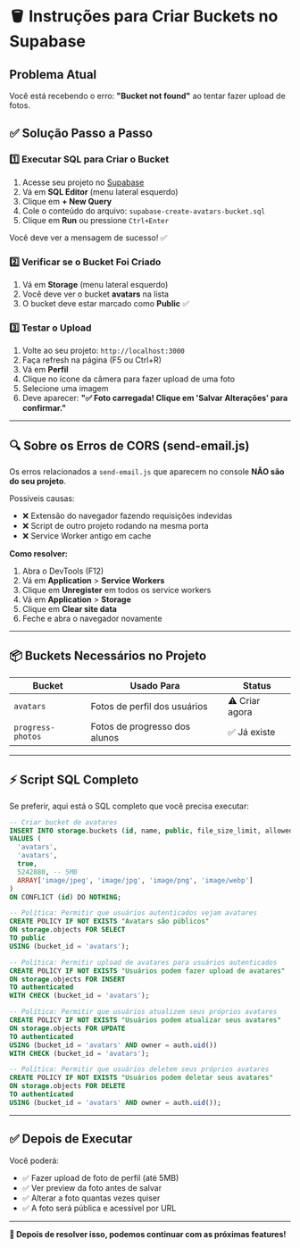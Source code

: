 # 🪣 Instruções para Criar Buckets no Supabase

## Problema Atual

Você está recebendo o erro: **"Bucket not found"** ao tentar fazer upload de fotos.

## ✅ Solução Passo a Passo

### 1️⃣ Executar SQL para Criar o Bucket

1. Acesse seu projeto no [Supabase](https://supabase.com)
2. Vá em **SQL Editor** (menu lateral esquerdo)
3. Clique em **+ New Query**
4. Cole o conteúdo do arquivo: `supabase-create-avatars-bucket.sql`
5. Clique em **Run** ou pressione `Ctrl+Enter`

Você deve ver a mensagem de sucesso! ✅

### 2️⃣ Verificar se o Bucket Foi Criado

1. Vá em **Storage** (menu lateral esquerdo)
2. Você deve ver o bucket **avatars** na lista
3. O bucket deve estar marcado como **Public** ✅

### 3️⃣ Testar o Upload

1. Volte ao seu projeto: `http://localhost:3000`
2. Faça refresh na página (F5 ou Ctrl+R)
3. Vá em **Perfil**
4. Clique no ícone da câmera para fazer upload de uma foto
5. Selecione uma imagem
6. Deve aparecer: **"✅ Foto carregada! Clique em 'Salvar Alterações' para confirmar."**

---

## 🔍 Sobre os Erros de CORS (send-email.js)

Os erros relacionados a `send-email.js` que aparecem no console **NÃO são do seu projeto**.

Possíveis causas:
- ❌ Extensão do navegador fazendo requisições indevidas
- ❌ Script de outro projeto rodando na mesma porta
- ❌ Service Worker antigo em cache

**Como resolver:**
1. Abra o DevTools (F12)
2. Vá em **Application** > **Service Workers**
3. Clique em **Unregister** em todos os service workers
4. Vá em **Application** > **Storage**
5. Clique em **Clear site data**
6. Feche e abra o navegador novamente

---

## 📦 Buckets Necessários no Projeto

| Bucket | Usado Para | Status |
|--------|-----------|--------|
| `avatars` | Fotos de perfil dos usuários | ⚠️ Criar agora |
| `progress-photos` | Fotos de progresso dos alunos | ✅ Já existe |

---

## ⚡ Script SQL Completo

Se preferir, aqui está o SQL completo que você precisa executar:

```sql
-- Criar bucket de avatares
INSERT INTO storage.buckets (id, name, public, file_size_limit, allowed_mime_types)
VALUES (
  'avatars',
  'avatars',
  true,
  5242880, -- 5MB
  ARRAY['image/jpeg', 'image/jpg', 'image/png', 'image/webp']
)
ON CONFLICT (id) DO NOTHING;

-- Política: Permitir que usuários autenticados vejam avatares
CREATE POLICY IF NOT EXISTS "Avatars são públicos"
ON storage.objects FOR SELECT
TO public
USING (bucket_id = 'avatars');

-- Política: Permitir upload de avatares para usuários autenticados
CREATE POLICY IF NOT EXISTS "Usuários podem fazer upload de avatares"
ON storage.objects FOR INSERT
TO authenticated
WITH CHECK (bucket_id = 'avatars');

-- Política: Permitir que usuários atualizem seus próprios avatares
CREATE POLICY IF NOT EXISTS "Usuários podem atualizar seus avatares"
ON storage.objects FOR UPDATE
TO authenticated
USING (bucket_id = 'avatars' AND owner = auth.uid())
WITH CHECK (bucket_id = 'avatars');

-- Política: Permitir que usuários deletem seus próprios avatares
CREATE POLICY IF NOT EXISTS "Usuários podem deletar seus avatares"
ON storage.objects FOR DELETE
TO authenticated
USING (bucket_id = 'avatars' AND owner = auth.uid());
```

---

## ✅ Depois de Executar

Você poderá:
- ✅ Fazer upload de foto de perfil (até 5MB)
- ✅ Ver preview da foto antes de salvar
- ✅ Alterar a foto quantas vezes quiser
- ✅ A foto será pública e acessível por URL

---

**🚀 Depois de resolver isso, podemos continuar com as próximas features!**
